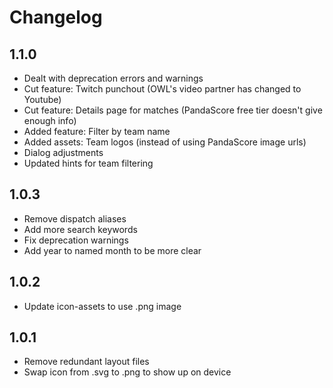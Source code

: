 # Changelog
## 1.1.0
- Dealt with deprecation errors and warnings
- Cut feature: Twitch punchout (OWL's video partner has changed to Youtube)
- Cut feature: Details page for matches (PandaScore free tier doesn't give enough info)
- Added feature: Filter by team name
- Added assets: Team logos (instead of using PandaScore image urls)
- Dialog adjustments
- Updated hints for team filtering
## 1.0.3
- Remove dispatch aliases
- Add more search keywords
- Fix deprecation warnings
- Add year to named month to be more clear
## 1.0.2
- Update icon-assets to use .png image
## 1.0.1
- Remove redundant layout files
- Swap icon from .svg to .png to show up on device